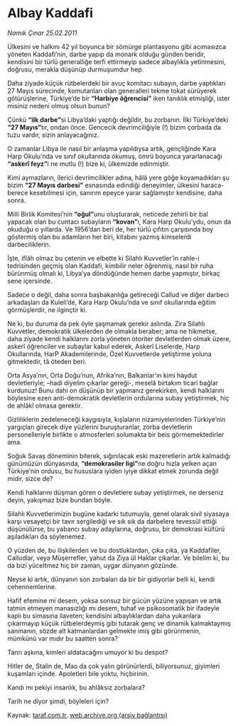 # Albay Kaddafi

*Namık Çınar 25.02.2011*

<div class="yazi"><p>Ülkesini ve halkını 42 yıl boyunca bir sömürge plantasyonu gibi acımasızca yöneten Kaddafi’nin, darbe yapıp da monark olduğu günden beridir, kendisini bir türlü generalliğe terfi ettirmeyip sadece albaylıkla yetinmesini, doğrusu, merakla düşünüp durmuşumdur hep.</p>
<p>Daha ziyade küçük rütbelerdeki bir avuç komitacı subayın, darbe yaptıkları 27 Mayıs sürecinde, komutanları olan generalleri tekme tokat sürüyerek götürüşlerine, Türkiye’de bir <b>“Harbiye öğrencisi”</b> iken tanıklık etmişliği, ister misiniz nedeni olmuş olsun bunun? </p>
<p>Çünkü <b>“ilk darbe”</b>si Libya’daki yaptığı değildir, bu zorbanın. İlki Türkiye’deki <b>“27 Mayıs”</b>tır, ondan önce. Gencecik devrimciliğiyle (!) bizim çorbada da tuzu vardır, sizin anlayacağınız.</p>
<p>O zamanlar Libya ile nasıl bir anlaşma yapıldıysa artık, gençliğinde Kara Harp Okulu’nda ve sınıf okullarında okumuş, ömrü boyunca yararlanacağı <b>“askerî feyz”</b>i ne mutlu (!) bize ki, ülkemizde edinmiştir.</p>
<p>Kimi aymazların, ilerici devrimcilikler adına, hâlâ yere göğe koyamadıkları şu bizim <b>“27 Mayıs darbesi”</b> esnasında edindiği deneyimler, ülkesini haraca-berece kesebilmesi için, sanırım epeyce yarar sağlamıştır kendisine, daha sonra.</p>
<p>Milli Birlik Komitesi’nin <b>“oğul”</b>unu oluşturarak, neticede zehirli bir bal yapacak olan bu cuntacı subayların <b>“kovan”</b>ı, Kara Harp Okulu’ydu, onun da okuduğu o yıllarda. Ve 1956’dan beri de, her türlü çıfıtın çarşısında boy göstermiş olan bu adamların her biri, kitabını yazmış kimselerdi darbeciliklerin.</p>
<p>İşte, iflâh olmaz bu çetenin ve elbette ki Silahlı Kuvvetler’in rahle-i tedrisinden geçmiş olan Kaddafi, kimbilir neler öğrenmiş, nasıl bir ruha bürünmüş olmalı ki, Libya’ya döndüğünde hemen darbe yapmıştır, birkaç sene içersinde.</p>
<p>Sadece o değil, daha sonra başbakanlığa getireceği Callud ve diğer darbeci arkadaşları da Kuleli’de, Kara Harp Okulu’nda ve sınıf okullarında eğitim görmüşlerdir, ne ilginçtir ki.</p>
<p>Ne ki, bu duruma da pek öyle şaşmamak gerekir aslında. Zira Silahlı Kuvvetler, demokratik ülkelerden de olmakla beraber; ama ne hikmetse, daha ziyade kendi halklarını zorla yöneten otoriter devletlerden olmak üzere, askerî öğrenciler ve subaylar kabul ederek, Askerî Liselerde, Harp Okullarında, HarP Akademilerinde, Özel Kuvvetlerde yetiştirme yoluna gitmektedir, tâ öteden beri.</p>
<p>Orta Asya’nın, Orta Doğu’nun, Afrika’nın, Balkanlar’ın kimi haydut devletleriyle; –hadi diyelim çıkarlar gereği-, meselâ birtakım ticari bağlar kurdunuz! Bunu dahi on düşünüp bir yapmanız gerekirken, kendi halklarını böylesine ezen anti-demokratik devletlerin ordularına subay yetiştirmek, hiç de ahlâkî olmasa gerektir.</p>
<p>Gizliliklerin zedeleneceği kaygısıyla, kışlaların nizamiyelerinden Türkiye’nin yargıçları girecek diye yüzlerini buruşturanlar, zorba devletlerin personelleriyle birlikte o atmosferleri solumakta bir beis görmemektedirler ama.</p>
<p>Soğuk Savaş döneminin biterek, sığınılacak eski mazeretlerin artık kalmadığı günümüzün dünyasında, <b>“demokrasiler ligi”</b>ne doğru hızla yelken açan Türkiye’nin ordusu, bu hususlara iyiden iyiye dikkat etmek zorunda değil midir, sizce de?</p>
<p>Kendi halklarını düşman gören o devletlere subay yetiştirmek, ne derseniz deyin, yakışmaz bize bundan böyle.</p>
<p>Silahlı Kuvvetlerimizin bugüne kadarki tutumuyla, genel olarak sivil siyasaya karşı vesayetçi bir tavır sergilediği ve sık sık da darbelere tevessül ettiği düşünülürse, bu yabancı subay adaylarına, doğrusu, bir demokrasi kültürü aşıladıkları da söylenemez.</p>
<p>O yüzden de, bu ilişkilerden ve bu dostluklardan, çıka çıka, ya Kaddafiler, Calludlar, veya Müşerrefler, yahut da Ziya ül Haklar çıkarlar. Ve bilelim ki, bu da bizi yüceltmez hiç bir zaman, uygar dünyanın gözünde.</p>
<p>Neyse ki artık, dünyanın son zorbaları da bir bir gidiyorlar belli ki, kendi cehennemlerine.</p>
<p>Hafif efemine mi desem, yoksa sonsuz bir gücün yüzüne yapışan ve artık tatmin etmeyen manasızlığı mı desem, tuhaf ve psikosomatik bir ifadeyle kaplı bu simasına ilaveten; kendisini albaylıklardan daha yukarılara çıkarmayıp küçük rütbelerdeymiş gibi tutarak genç ve dinamik kalmaktaymış sanmanın, sözde alt katmanlardan gelmekte imiş gibi görünmenin, mümkünü var mıdır bu saatten sonra?</p>
<p>Tanrı aşkına, kimleri aldatacağını umuyor ki bu despot?</p>
<p>Hitler de, Stalin de, Mao da çok yalın görünürlerdi, biliyorsunuz, giyimleri kuşamları içinde. Apoletleri bile yoktu, hiçbirinin.</p>
<p>Kandı mı pekiyi insanlık, bu ahlâksız zorbalara?</p>
<p>Tarih ne diyor şimdi, böyleleri için?</p>
</div>

Kaynak: [taraf.com.tr](http://www.taraf.com.tr/namik-cinar/makale-albay-kaddafi.htm), [web.archive.org (arşiv bağlantısı)](http://web.archive.org/web/20131107191239/http://www.taraf.com.tr/namik-cinar/makale-albay-kaddafi.htm)
